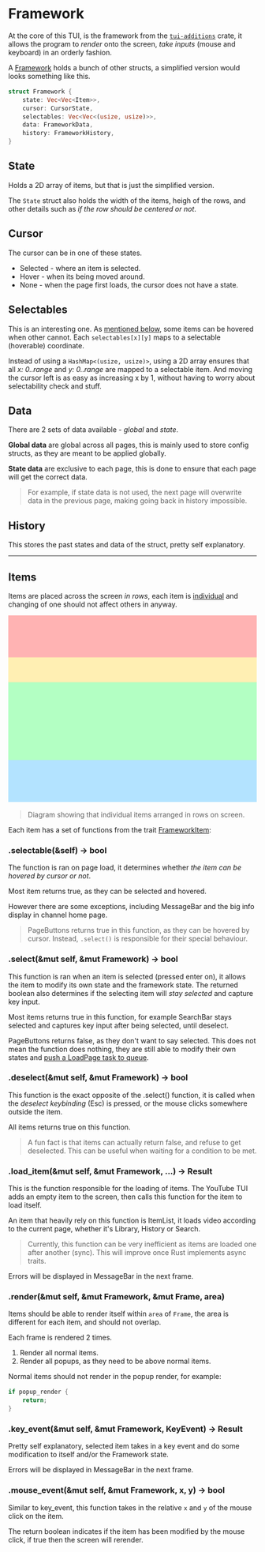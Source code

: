 # Framework

At the core of this TUI, is the framework from the <a href="https://crates.io/crates/tui-additions" target=_blank>`tui-additions`</a> crate, it allows the program to *render* onto the screen, *take inputs* (mouse and keyboard) in an orderly fashion.

A <a href="https://docs.rs/tui-additions/latest/tui_additions/framework/struct.Framework.html" target=_blank>Framework</a> holds a bunch of other structs, a simplified version would looks something like this.

```rs
struct Framework {
	state: Vec<Vec<Item>>,
	cursor: CursorState,
	selectables: Vec<Vec<(usize, usize)>>,
	data: FrameworkData,
	history: FrameworkHistory,
}
```

## State

Holds a 2D array of items, but that is just the simplified version.

The `State` struct also holds the width of the items, heigh of the rows, and other details such as *if the row should be centered or not*.

## Cursor

The cursor can be in one of these states.

- Selected - where an item is selected.
- Hover - when its being moved around.
- None - when the page first loads, the cursor does not have a state.

## Selectables

This is an interesting one. As [mentioned below](#selectableself---bool), some items can be hovered when other cannot. Each `selectables[x][y]` maps to a selectable (hoverable) coordinate.

Instead of using a `HashMap<(usize, usize)>`, using a 2D array ensures that all *x: 0..range* and *y: 0..range* are mapped to a selectable item. And moving the cursor left is as easy as increasing x by 1, without having to worry about selectability check and stuff.

## Data

There are 2 sets of data available - *global* and *state*.

**Global data** are global across all pages, this is mainly used to store config structs, as they are meant to be applied globally.

**State data** are exclusive to each page, this is done to ensure that each page will get the correct data.

> For example, if state data is not used, the next page will overwrite data in the previous page, making going back in history impossible.

## History

This stores the past states and data of the struct, pretty self explanatory.

<hr>

## Items

Items are placed across the screen *in rows*, each item is <u>individual</u> and changing of one should not affect others in anyway.

![](../images/rows.svg)

> Diagram showing that individual items arranged in rows on screen.

Each item has a set of functions from the trait <a href="https://docs.rs/tui-additions/latest/tui_additions/framework/trait.FrameworkItem.html" target=_blank>FrameworkItem</a>:

### .selectable(&self) -> bool

The function is ran on page load, it determines whether *the item can be hovered by cursor or not*.

Most item returns true, as they can be selected and hovered.

However there are some exceptions, including MessageBar and the big info display in channel home page.

> PageButtons returns true in this function, as they can be hovered by cursor. Instead, `.select()` is responsible for their special behaviour.

### .select(&mut self, &mut Framework) -> bool

This function is ran when an item is selected (pressed enter on), it allows the item to modify its own state and the framework state. The returned boolean also determines if the selecting item will *stay selected* and capture key input.

Most items returns true in this function, for example SearchBar stays selected and captures key input after being selected, until deselect.

PageButtons returns false, as they don't want to say selected. This does not mean the function does nothing, they are still able to modify their own states and <u>push a LoadPage task to queue</u>.

### .deselect(&mut self, &mut Framework) -> bool

This function is the exact opposite  of the .select() function, it is called when the *deselect keybinding* (Esc) is pressed, or the mouse clicks somewhere outside the item.

All items returns true on this function.

> A fun fact is that items can actually return false, and refuse to get deselected. This can be useful when waiting for a condition to be met.

### .load_item(&mut self, &mut Framework, ...) -> Result

This is the function responsible for the loading of items. The YouTube TUI adds an empty item to the screen, then calls this function for the item to load itself.

An item that heavily rely on this function is ItemList, it loads video according to the current page, whether it's Library, History or Search.

> Currently, this function can be very inefficient as items are loaded one after another (sync). This will improve once Rust implements async traits.

Errors will be displayed in MessageBar in the next frame.

### .render(&mut self, &mut Framework, &mut Frame, area)

Items should be able to render itself within `area` of `Frame`, the area is different for each item, and should not overlap.

Each frame is rendered 2 times.

1. Render all normal items.
2. Render all popups, as they need to be above normal items.

Normal items should not render in the popup render, for example:

```rs
if popup_render {
	return;
}
```

### .key_event(&mut self, &mut Framework, KeyEvent) -> Result

Pretty self explanatory, selected item takes in a key event and do some modification to itself and/or the Framework state.

Errors will be displayed in MessageBar in the next frame.

### .mouse_event(&mut self, &mut Framework, x, y) -> bool

Similar to key\_event, this function takes in the relative `x` and `y` of the mouse click on the item.

The return boolean indicates if the item has been modified by the mouse click, if true then the screen will rerender.
